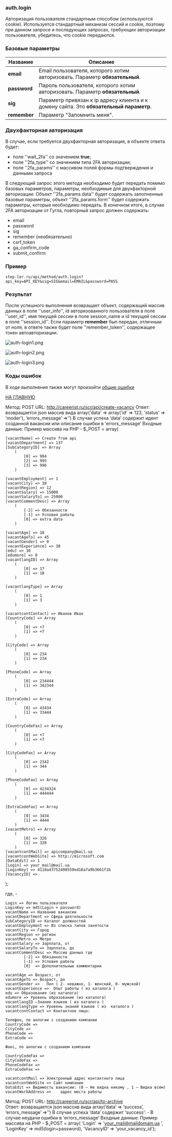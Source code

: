 ### auth.login

Авторизация пользователя стандартным способом (используются cookie). Используется стандартный механизм сессий и cookie, поэтому при данном запросе и последующих запросах, требующих авторизации пользователя, убедитесь, что cookie передаются.

### Базовые параметры

|Название| Описание |
|----|----|
| **email** | Email пользователя, которого хотим авторизовать. Параметр **обязательный**. |
| **password** | Пароль пользователя, которого хотим авторизовать. Параметр **обязательный**. |
| **sig** | Параметр привязан к ip адресу клиента и к домену сайта. Это **обязательный параметр**. |
| **remember** | Параметр "Запомнить меня". |

### Двухфакторная авторизация

В случае, если требуется двухфакторная авторизация, в объекте ответа будет:

  * поле ''wait_2fa'' со значением **true**;
  * поле ''2fa_type'' со значением типа 2FA авторизации;
  * поле ''2fa_params'' с массивом полей формы подтверждения и данными запроса

В следующий запрос этого метода необходимо будет передать помимо базовых параметров, параметры, необходимые для двухфакторной авторизации. Объект ''2fa_params.data'' будет содержать заполненные базовые параметры, объект ''2fa_params.form'' будет содержать параметры, которые необходимо передать.
В конечном итоге, в случае 2FA авторизации от Гугла, повторный запрос должен содержать:

  * email
  * password
  * sig
  * remember (необязательно)
  * csrf_token
  * ga_confirm_code
  * submit_confirm

### Пример

```
step-ler.ru/api/method/auth.login?api_key=API_KEY&sig=SIG&email=EMAIL&password=PASS
```

### Результат

После успешного выполнения возвращает объект, содержащий массив данных в поле ''user_info'', id авторизованного пользователя в поле ''user_id'', имя текущей сессии в поле session_name и id текущей сессии в поле ''session_id''. Если параметр **remember** был передан, отличным от ноля, в ответе также будет поле ''remember_token'', содержащее токен автоавторизации.

![](https://step-ler.ru/upload/api/auth-login1.png "auth-login1.png")

![](https://step-ler.ru/upload/api/auth-login2.png "auth-login2.png")

![](https://step-ler.ru/upload/api/auth-login3.png "auth-login3.png")

### Коды ошибок

В ходе выполнения также могут произойти [общие ошибки](/docs/errors.md)

[НА ГЛАВНУЮ](/README.md)

Метод: POST
URL:  http://careerist.ru/scr/api/create-vacancy
Ответ: возвращается json массив вида array('data' => array('id' => 123, 'status' => 'moder'), ‘errors_message’ =>’’)
В случае успеха ‘data’ содержит идент созданной вакансии или описание ошибки в ‘errors_message’
Входные данные:
Пример массива на PHP - 
$_POST = array( 
		
    [vacantName] => Create from api
    [vacantDepartment] => 137
    [SubCategoryID] => Array
        (
            [0] => 994
            [2] => 995
            [3] => 996
        )

    [vacantEmployment] => 1
    [vacantCity] => 38
    [vacantRegion] => 12
    [vacantSalary] => 15000
    [vacantSalaryTo] => 25000
    [vacantCommentDesc] => Array
        (
            [-2] => Обязанности 
            [-1] => Условия работы
            [0] => extra data
        )

    [vacantAge] => 18
    [vacantAgeTo] => 45
    [vacantGender] => 0
    [vacantExperience] => 30
    [edu] => 10
    [edumore] => 0
    [vacantlangID] => Array
        (
            [0] => 17
            [1] => 18
        )

    [vacantlangType] => Array
        (
            [0] => 1
            [1] => 3
        )

    [vacantcontContact] => Иванов Иван
    [CountryCode] => Array
        (
            [0] => +7
            [1] => +7
        )

    [CityCode] => Array
        (
            [0] => 234
            [1] => 234
        )

    [PhoneCode] => Array
        (
            [0] => 234444
            [1] => 342344
        )

    [ExtraCode] => Array
        (
            [0] => 43434
            [1] => 33444
        )

    [CountryCodeFax] => Array
        (
            [0] => +7
            [1] => +7
        )

    [CityCodeFax] => Array
        (
            [0] => 2342
            [1] => 344
        )

    [PhoneCodeFax] => Array
        (
            [0] => 4234324
            [1] => 444444
        )

    [ExtraCodeFax] => Array
        (
            [0] => 3434
            [1] => 4444
        )
    [vacantMetro] => Array
        (
            [0] => 326
            [1] => 328
        )
    [vacantcontMail] => apicompany@mail.ua
    [vacantcontWebSite] => http://microsoft.com
    [DataEdit] => 1
    [Login] => your_mail@mail.ua
    [LoginKey] => 4118a43752498559ed16a7a9b3661f1b
    [VacancyID] =>
); 

где, -

    Login => Логин пользователя
    LoginKey => md5(Login + password)
    vacantName => Название вакансии
    vacantDepartment => Сфера деятельности
    SubCategoryID => Каталог должностей
    vacantEmployment => Из списка типов занятости
    vacantCity => Город
    vacantRegion => регион
    vacantMetro => Метро
    vacantSalary => Зарплата, от
    vacantSalaryTo => Зарплата, до
    vacantCommentDesc => Массив данных где         
            [-2] => Обязанности 
            [-1] => Условия работы
            [0]  => Дополнительные комментарии    
    
    vacantAge => Возраст, от
    vacantAgeTo => Возраст, до
    vacantGender =>   Пол ( 2- неважно, 1- женский, 0- мужской)
    vacantExperience =>  Опыт работы ( из каталога )
    edu => Образование (из каталога)
    edumore => Уровень образование (из каталога)
    vacantlangID –Знание языков ( из каталога )
    vacantlangType => Уровень знаний языков ( из  каталога )
    vacantcontContact => Контактное лицо:
    
    Телефон, по анлогии с созданием компании
    CountryCode =>
    CityCode =>
    PhoneCode =>
    ExtraCode => 
    
    Факс, по анлогии с созданием компании

    CountryCodeFax => 
    CityCodeFax => 
    PhoneCodeFax => 
    ExtraCodeFax => 

    vacantcontMail => Электронный адрес контактного лица
    vacantcontWebSite => Сайт компании
    DataEdit => Видимость вакансии: (0 – Не видна никому , 1 – Видна всем)
    vacantWorkAddress => 	адрес места работы

Метод: POST
URL:  http://careerist.ru/scr/api/to-archive      
Ответ: возвращается json массив вида array(‘data’ => ‘success’, ‘errors_message’ =>’’)
В случае успеха ‘data’ содержит ‘success’: -
В случае неудачи ошибки в ‘errors_message’
Входные данные: 
Пример массива на PHP - 
$_POST = array(  'Login' => 'your_mail@maildomain.ua ',  'LoginKey' => md5(login+password), 
'VacancyID' => 'your_vacancy_id'); 
